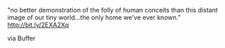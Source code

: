 "no better demonstration of the folly of human conceits than this distant image of our tiny world...the only home we've ever known.” http://bit.ly/2EXA2Xq

via Buffer